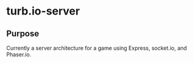 # turb.io-server
## Purpose
Currently a server architecture for a game using Express, socket.io, and Phaser.io.

